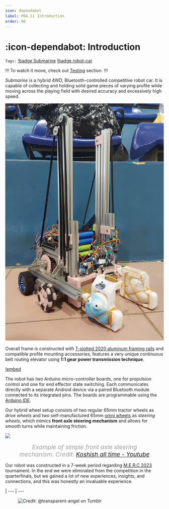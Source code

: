 ```yaml
---
icon: dependabot
label: P04.11⠀Introduction
order: 90
---
```

# :icon-dependabot: Introduction
`Tags:` [!badge Submarine](/projects/P04-submarine.md) [!badge robot-car]()

!!!
To watch it move, check out [Testing](/projects/P04-submarine/P04-30-39-technical-details/P04-34-testing.md) section.
!!!


*Submarine* is a hybrid 4WD, Bluetooth-controlled competitive robot car. It is capable of collecting and holding solid game pieces of varying profile while moving across the playing field with desired accuracy and excessively high speed.

![](/projects/P04-submarine/media/intro-submarine2.jpg)

Overall frame is constructed with [T-slotted 2020 aluminum framing rails](https://en.wikipedia.org/wiki/T-slot_structural_framing) and compatible profile mounting accessories, features a very unique continuous belt routing elevator using **1:1 gear power transmission technique**.

[!embed](https://youtu.be/us9LYFUomLg)

The robot has two Arduino micro-controller boards, one for propulsion control and one for end effector state switching. Each communicates directly with a separate Android device via a paired Bluetooth module connected to its integrated pins. The boards are programmable using the [Arduino IDE](https://www.arduino.cc/en/software).

Our hybrid wheel setup consists of two regular 65mm tractor wheels as *drive wheels* and two self-manufactured 65mm [omni wheels](https://en.wikipedia.org/wiki/Omni_wheel#:~:text=Omni%20wheels%20or%20poly%20wheels,slide%20laterally%20with%20great%20ease.) as *steering wheels*, which mimics **front axle steering mechanism** and allows for smooth turns while maintaining friction.

<style>
figcaption {
  color: #9D9D9D;
  font-style: italic;
  font-size: 19px;
  padding: 0px;
  text-align: center;
}
</style>
![](/projects/P04-submarine/media/front-axle-steering.gif)<figure>
    <figcaption> Example of simple front axle steering mechanism. Credit: <a href="https://youtu.be/kNf7N4m41UQ">Koshish all time - Youtube</a></figcaption>
</figure>

Our robot was constructed in a 7-week period regarding [M.E.R.C 2023](/projects/P04-submarine/P04-10-19-about-the-project/P04-12-mission.md) tournament. In the end we were eliminated from the competition in the quarterfinals, but we gained a lot of new experiences, insights, and connections, and this was honestly an invaluable experience.

|
--- | ---

<figure>
    <img src="https://64.media.tumblr.com/d103eb823dce2842c673f409f036857b/tumblr_mzx9wrdwFa1snc5kxo1_1280.gifv" alt="Credit: @transparent-angel on Tumblr">
</figure>
